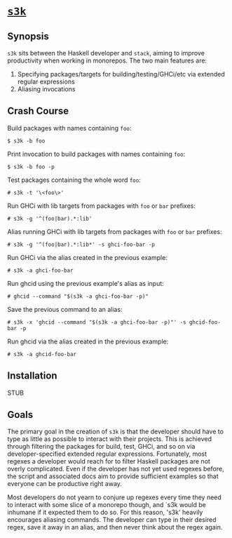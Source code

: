 # [`s3k`][]

## Synopsis

`s3k` sits between the Haskell developer and `stack`, aiming to improve
productivity when working in monorepos. The two main features are:

1. Specifying packages/targets for building/testing/GHCi/etc via extended
   regular expressions
1. Aliasing invocations

## Crash Course

Build packages with names containing `foo`:

```
$ s3k -b foo
```

Print invocation to build packages with names containing `foo`:

```
$ s3k -b foo -p
```

Test packages containing the whole word `foo`:

```
# s3k -t '\<foo\>'
```

Run GHCi with lib targets from packages with `foo` or `bar` prefixes:

```
# s3k -g '^(foo|bar).*:lib'
```

Alias running GHCi with lib targets from packages with `foo` or `bar` prefixes:

```
# s3k -g '^(foo|bar).*:lib*' -s ghci-foo-bar -p
```

Run GHCi via the alias created in the previous example:

```
# s3k -a ghci-foo-bar
```

Run ghcid using the previous example's alias as input:

```
# ghcid --command "$(s3k -a ghci-foo-bar -p)"
```

Save the previous command to an alias:

```
# s3k -x 'ghcid --command "$(s3k -a ghci-foo-bar -p)"' -s ghcid-foo-bar -p
```

Run ghcid via the alias created in the previous example:

```
# s3k -a ghcid-foo-bar
```

## Installation

STUB

## Goals

The primary goal in the creation of `s3k` is that the developer should have to
type as little as possible to interact with their projects. This is achieved
through filtering the packages for build, test, GHCi, and so on via
developer-specified extended regular expressions. Fortunately, most regexes a
developer would reach for to filter Haskell packages are not overly complicated.
Even if the developer has not yet used regexes before, the script and associated
docs aim to provide sufficient examples so that everyone can be productive right
away.

Most developers do not yearn to conjure up regexes every time they need to
interact with some slice of a monorepo though, and `s3k would be inhumane if it
expected them to do so. For this reason, 's3k' heavily encourages aliasing
commands. The developer can type in their desired regex, save it away in an
alias, and then never think about the regex again.

[`s3k`]: https://github.com/jship/s3k
